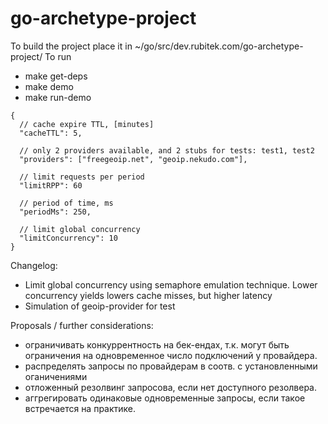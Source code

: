 # go-archetype-project

To build the project place it in ~/go/src/dev.rubitek.com/go-archetype-project/
To run
* make get-deps
* make demo
* make run-demo

```Params:
{
  // cache expire TTL, [minutes]
  "cacheTTL": 5,
  
  // only 2 providers available, and 2 stubs for tests: test1, test2
  "providers": ["freegeoip.net", "geoip.nekudo.com"],
  
  // limit requests per period
  "limitRPP": 60
  
  // period of time, ms
  "periodMs": 250,
  
  // limit global concurrency
  "limitConcurrency": 10
}
```

Changelog:
* Limit global concurrency using semaphore emulation technique. Lower concurrency yields lowers cache misses, but higher latency
* Simulation of geoip-provider for test

Proposals / further considerations:
* ограничивать конкуррентность на бек-ендах, т.к. могут быть ограничения на одновременное число подключений у провайдера. 
* распределять запросы по провайдерам в соотв. с установленными оганичениями
* отложенный резолвинг запросова, если нет доступного резолвера.
* аггрегировать одинаковые одновременные запросы, если такое встречается на практике. 
 